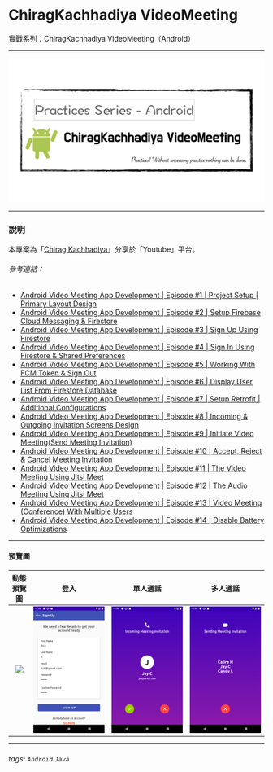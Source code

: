 # ChiragKachhadiya VideoMeeting
實戰系列：ChiragKachhadiya VideoMeeting（Android）

---

![](pics/practices-videomeeting.png)

---

### 說明 ###

本專案為「[Chirag Kachhadiya](https://www.youtube.com/channel/UCmL5TAblHHgh1xhabmPjYgw)」分享於「Youtube」平台。

###### 參考連結： ######

- [Android Video Meeting App Development | Episode #1 | Project Setup | Primary Layout Design](https://www.youtube.com/watch?v=WvJBXWiSkTU&list=PLam6bY5NszYNR54PiY_NN7hGS858xinq-&index=1)
- [Android Video Meeting App Development | Episode #2 | Setup Firebase Cloud Messaging & Firestore](https://www.youtube.com/watch?v=P54aEc4QYzI&list=PLam6bY5NszYNR54PiY_NN7hGS858xinq-&index=2)
- [Android Video Meeting App Development | Episode #3 | Sign Up Using Firestore](https://www.youtube.com/watch?v=JO9McV-_2uE&list=PLam6bY5NszYNR54PiY_NN7hGS858xinq-&index=3)
- [Android Video Meeting App Development | Episode #4 | Sign In Using Firestore & Shared Preferences](https://www.youtube.com/watch?v=aVwLY4ngoVY&list=PLam6bY5NszYNR54PiY_NN7hGS858xinq-&index=4)
- [Android Video Meeting App Development | Episode #5 | Working With FCM Token & Sign Out](https://www.youtube.com/watch?v=JDsgAReslD4&list=PLam6bY5NszYNR54PiY_NN7hGS858xinq-&index=5)
- [Android Video Meeting App Development | Episode #6 | Display User List From Firestore Database](https://www.youtube.com/watch?v=4DHTsIJNts8&list=PLam6bY5NszYNR54PiY_NN7hGS858xinq-&index=6)
- [Android Video Meeting App Development | Episode #7 | Setup Retrofit | Additional Configurations](https://www.youtube.com/watch?v=Q09KcjVfH6Q&list=PLam6bY5NszYNR54PiY_NN7hGS858xinq-&index=7)
- [Android Video Meeting App Development | Episode #8 | Incoming & Outgoing Invitation Screens Design](https://www.youtube.com/watch?v=xc7KRwJGPH8&list=PLam6bY5NszYNR54PiY_NN7hGS858xinq-&index=8)
- [Android Video Meeting App Development | Episode #9 | Initiate Video Meeting(Send Meeting Invitation)](https://www.youtube.com/watch?v=cQkuWMB_9SY&list=PLam6bY5NszYNR54PiY_NN7hGS858xinq-&index=9)
- [Android Video Meeting App Development | Episode #10 | Accept, Reject & Cancel Meeting Invitation](https://www.youtube.com/watch?v=W5UrLfa3zk4&list=PLam6bY5NszYNR54PiY_NN7hGS858xinq-&index=10)
- [Android Video Meeting App Development | Episode #11 | The Video Meeting Using Jitsi Meet](https://www.youtube.com/watch?v=iVK9BrbLPz0&list=PLam6bY5NszYNR54PiY_NN7hGS858xinq-&index=11)
- [Android Video Meeting App Development | Episode #12 | The Audio Meeting Using Jitsi Meet](https://www.youtube.com/watch?v=ax1-qbhI-Tg&list=PLam6bY5NszYNR54PiY_NN7hGS858xinq-&index=12)
- [Android Video Meeting App Development | Episode #13 | Video Meeting (Conference) With Multiple Users](https://www.youtube.com/watch?v=YF7cEz33HWc&list=PLam6bY5NszYNR54PiY_NN7hGS858xinq-&index=13)
- [Android Video Meeting App Development | Episode #14 | Disable Battery Optimizations](https://www.youtube.com/watch?v=Y7hCZqLYgGE&list=PLam6bY5NszYNR54PiY_NN7hGS858xinq-&index=14)

---

#### 預覽圖 ####

|         動態預覽圖         |         登入         |       單人通話       |      多人通話       |
|:--------------------------:|:--------------------:|:--------------------:|:-------------------:|
| ![](pics/videomeeting.gif) | ![](pics/signup.png) | ![](pics/callin.png) | ![](pics/multi.png) |

---

###### tags: `Android` `Java`
